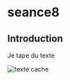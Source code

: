 # seance8

## Introduction

Je tape du texte

![texte cache](https://www.actuia.com/wp-content/uploads/2018/04/Yann-LeCun-Entrupy-Technical-Advisor.jpg)
